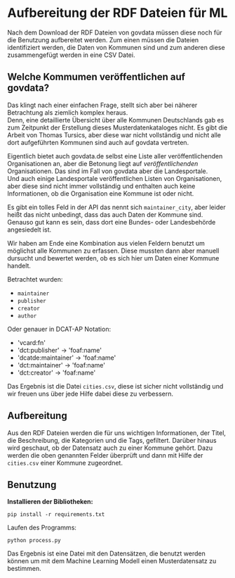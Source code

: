 # Aufbereitung der RDF Dateien für ML

Nach dem Download der RDF Dateien von govdata müssen diese noch für die Benutzung aufbereitet werden. Zum einen müssen die Dateien identifiziert werden, die Daten von Kommunen sind und zum anderen diese zusammengefügt werden in eine CSV Datei.  

## Welche Kommumen veröffentlichen auf govdata?

Das klingt nach einer einfachen Frage, stellt sich aber bei näherer Betrachtung als ziemlich komplex heraus.  
Denn, eine detaillierte Übersicht über alle Kommunen Deutschlands gab es zum Zeitpunkt der Erstellung dieses Musterdatenkataloges nicht. Es gibt die Arbeit von Thomas Tursics, aber diese war nicht vollständig und nicht alle dort aufgeführten Kommunen sind auch auf govdata vertreten. 

Eigentlich bietet auch govdata.de selbst eine Liste aller veröffentlichenden Organisationen an, aber die Betonung liegt auf _veröffentlichenden_ Organisationen. Das sind im Fall von govdata aber die Landesportale.  
Und auch einige Landesportale veröffentlichen Listen von Organisationen, aber diese sind nicht immer vollständig und enthalten auch keine Informationen, ob die Organisation eine Kommune ist oder nicht.  

Es gibt ein tolles Feld in der API das nennt sich `maintainer_city`, aber leider heißt das nicht unbedingt, dass das auch Daten der Kommune sind. Genauso gut kann es sein, dass dort eine Bundes- oder Landesbehörde angesiedelt ist.

Wir haben am Ende eine Kombination aus vielen Feldern benutzt um möglichst alle Kommunen zu erfassen. Diese mussten dann aber manuell dursucht und bewertet werden, ob es sich hier um Daten einer Kommune handelt.

Betrachtet wurden:

* `maintainer`
* `publisher`
* `creator`
* `author`

Oder genauer in DCAT-AP Notation:

* 'vcard:fn'
* 'dct:publisher' -> 'foaf:name'
* 'dcatde:maintainer' -> 'foaf:name'
* 'dct:maintainer' -> 'foaf:name'
* 'dct:creator' -> 'foaf:name'

Das Ergebnis ist die Datei `cities.csv`, diese ist sicher nicht vollständig und wir freuen uns über jede Hilfe dabei diese zu verbessern.  

## Aufbereitung

Aus den RDF Dateien werden die für uns wichtigen Informationen, der Titel, die Beschreibung, die Kategorien und die Tags, gefiltert.
Darüber hinaus wird geschaut, ob der Datensatz auch zu einer Kommune gehört. Dazu werden die oben genannten Felder überprüft und dann mit Hilfe der `cities.csv` einer Kommune zugeordnet.

## Benutzung

__Installieren der Bibliotheken:__

```
pip install -r requirements.txt
```

Laufen des Programms:

```
python process.py
```

Das Ergebnis ist eine Datei mit den Datensätzen, die benutzt werden können um mit dem Machine Learning Modell einen Musterdatensatz zu bestimmen.  
